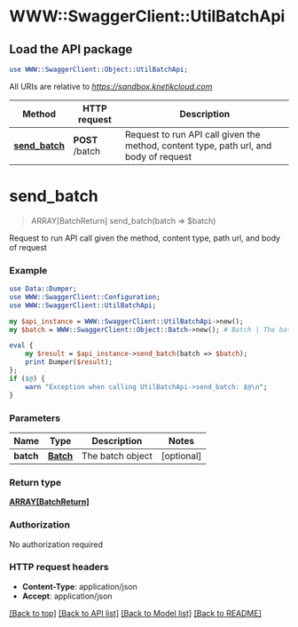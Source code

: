 # WWW::SwaggerClient::UtilBatchApi

## Load the API package
```perl
use WWW::SwaggerClient::Object::UtilBatchApi;
```

All URIs are relative to *https://sandbox.knetikcloud.com*

Method | HTTP request | Description
------------- | ------------- | -------------
[**send_batch**](UtilBatchApi.md#send_batch) | **POST** /batch | Request to run API call given the method, content type, path url, and body of request


# **send_batch**
> ARRAY[BatchReturn] send_batch(batch => $batch)

Request to run API call given the method, content type, path url, and body of request

### Example 
```perl
use Data::Dumper;
use WWW::SwaggerClient::Configuration;
use WWW::SwaggerClient::UtilBatchApi;

my $api_instance = WWW::SwaggerClient::UtilBatchApi->new();
my $batch = WWW::SwaggerClient::Object::Batch->new(); # Batch | The batch object

eval { 
    my $result = $api_instance->send_batch(batch => $batch);
    print Dumper($result);
};
if ($@) {
    warn "Exception when calling UtilBatchApi->send_batch: $@\n";
}
```

### Parameters

Name | Type | Description  | Notes
------------- | ------------- | ------------- | -------------
 **batch** | [**Batch**](Batch.md)| The batch object | [optional] 

### Return type

[**ARRAY[BatchReturn]**](BatchReturn.md)

### Authorization

No authorization required

### HTTP request headers

 - **Content-Type**: application/json
 - **Accept**: application/json

[[Back to top]](#) [[Back to API list]](../README.md#documentation-for-api-endpoints) [[Back to Model list]](../README.md#documentation-for-models) [[Back to README]](../README.md)

